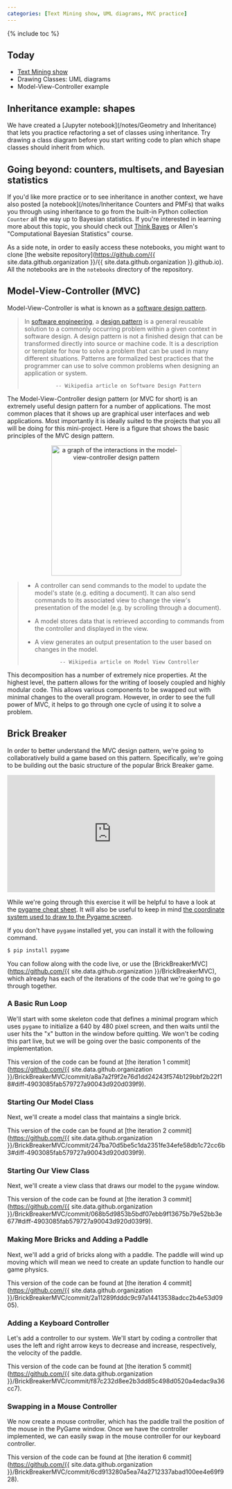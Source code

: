 ```yaml
---
categories: [Text Mining show, UML diagrams, MVC practice]
---
```


{% include toc %}

## Today

* [Text Mining show](https://docs.google.com/presentation/d/18OgZ18wZEurC_nja5f2y8C4CK46PDVbVacQu_cR4pns/edit?usp=sharing)
* Drawing Classes: UML diagrams
* Model-View-Controller example


## Inheritance example: shapes

We have created a [Jupyter notebook](/notes/Geometry and Inheritance) that lets you practice refactoring a set of classes using inheritance.
Try drawing a class diagram before you start writing code to plan which shape classes should inherit from which.

## Going beyond: counters, multisets, and Bayesian statistics
If you'd like more practice or to see inheritance in another context, we have also posted [a notebook](/notes/Inheritance Counters and PMFs) that walks you through using inheritance to go from the built-in Python collection `Counter` all the way up to Bayesian statistics.
If you're interested in learning more about this topic, you should check out [Think Bayes](http://greenteapress.com/wp/think-bayes/) or Allen's "Computational Bayesian Statistics" course.

As a side note, in order to easily access these notebooks, you might want to clone [the website repository](https://github.com/{{ site.data.github.organization }}/{{ site.data.github.organization }}.github.io).  All the notebooks are in the `notebooks` directory of the repository.


## Model-View-Controller (MVC)
Model-View-Controller is what is known as a [software design pattern](https://en.wikipedia.org/wiki/Software_design_pattern).

> In [software engineering](https://en.wikipedia.org/wiki/Software_engineering), a [design pattern](https://en.wikipedia.org/wiki/Design_pattern) is a general reusable solution to a commonly occurring problem within a given context in software design. A design pattern is not a finished design that can be transformed directly into source or machine code. It is a description or template for how to solve a problem that can be used in many different situations. Patterns are formalized best practices that the programmer can use to solve common problems when designing an application or system.
>
>               -- Wikipedia article on Software Design Pattern

The Model-View-Controller design pattern (or MVC for short) is an extremely useful design pattern for a number of applications.  The most common places that it shows up are graphical user interfaces and web applications.  Most importantly it is ideally suited to the projects that you all will be doing for this mini-project.  Here is a figure that shows the basic principles of the MVC design pattern.

<p align="center">
<img src="https://upload.wikimedia.org/wikipedia/commons/thumb/a/a0/MVC-Process.svg/500px-MVC-Process.svg.png" width="300" alt="a graph of the interactions in the model-view-controller design pattern"/></p>

> * A controller can send commands to the model to update the model's state (e.g. editing a document). It can also send commands to its associated view to change the view's presentation of the model (e.g. by scrolling through a document).
> * A model stores data that is retrieved according to commands from the controller and displayed in the view.
> * A view generates an output presentation to the user based on changes in the model.
>
>               -- Wikipedia article on Model View Controller

This decomposition has a number of extremely nice properties.  At the highest level, the pattern allows for the writing of loosely coupled and highly modular code.  This allows various components to be swapped out with minimal changes to the overall program.  However, in order to see the full power of MVC, it helps to go through one cycle of using it to solve a problem.

## Brick Breaker

In order to better understand the MVC design pattern, we're going to collaboratively build a game based on this pattern.  Specifically, we're going to be building out the basic structure of the popular Brick Breaker game.

<div class="sites-embed-align-center-wrapping-off"><div class="sites-embed-border-off sites-embed" style="width:480px;"><div class="sites-embed-content sites-embed-type-youtube"><iframe title="YouTube video player" class="youtube-player" type="text/html" src="https://www.youtube.com/embed/JRAPnuwnpRs?rel=0&amp;wmode=opaque" frameborder="0" allowFullScreen="true" width="480" height="270"></iframe></div></div></div>

While we're going through this exercise it will be helpful to have a look at the [pygame cheat sheet](http://inventwithpython.com/blogstatic/pygamecheatsheet.png?27f655).  It will also be useful to keep in mind [the coordinate system used to draw to the Pygame screen](https://www.pygame.org/docs/ref/display.html).

If you don't have `pygame` installed yet, you can install it with the following command.

```bash
$ pip install pygame
```

You can follow along with the code live, or use the [BrickBreakerMVC](https://github.com/{{ site.data.github.organization }}/BrickBreakerMVC), which already has each of the iterations of the code that we're going to go through together.

### A Basic Run Loop

We'll start with some skeleton code that defines a minimal program which uses `pygame` to initialize a 640 by 480 pixel screen, and then waits until the user hits the "x" button in the window before quitting.  We won't be coding this part live, but we will be going over the basic components of the implementation.

This version of the code can be found at [the iteration 1 commit](https://github.com/{{ site.data.github.organization }}/BrickBreakerMVC/commit/a8a7a2f9f2e76d1dd24243f574b129bbf2b22f18#diff-4903085fab579727a90043d920d039f9).

### Starting Our Model Class

Next, we'll create a model class that maintains a single brick.

This version of the code can be found at [the iteration 2 commit](https://github.com/{{ site.data.github.organization }}/BrickBreakerMVC/commit/247ba70d5be5c1da2351fe34efe58db1c72cc6b3#diff-4903085fab579727a90043d920d039f9).

### Starting Our View Class

Next, we'll create a view class that draws our model to the `pygame` window.

This version of the code can be found at [the iteration 3 commit](https://github.com/{{ site.data.github.organization }}/BrickBreakerMVC/commit/068b5d9853b5bdf07ebb9f13675b79e52bb3e677#diff-4903085fab579727a90043d920d039f9).

### Making More Bricks and Adding a Paddle

Next, we'll add a grid of bricks along with a paddle.  The paddle will wind up moving which will mean we need to create an update function to handle our game physics.

This version of the code can be found at [the iteration 4 commit](https://github.com/{{ site.data.github.organization }}/BrickBreakerMVC/commit/2a11289fdddc9c97a14413538adcc2b4e53d0905).

### Adding a Keyboard Controller

Let's add a controller to our system.  We'll start by coding a controller that uses the left and right arrow keys to decrease and increase, respectively, the velocity of the paddle.

This version of the code can be found at [the iteration 5 commit](https://github.com/{{ site.data.github.organization }}/BrickBreakerMVC/commit/f87c232d8ee2b3dd85c498d0520a4edac9a36cc7).

### Swapping in a Mouse Controller

We now create a mouse controller, which has the paddle trail the position of the mouse in the PyGame window.  Once we have the controller implemented, we can easily  swap in the mouse controller for our keyboard controller.

This version of the code can be found at [the iteration 6 commit](https://github.com/{{ site.data.github.organization }}/BrickBreakerMVC/commit/6cd913280a5ea74a2712337abad100ee4e69f928).

